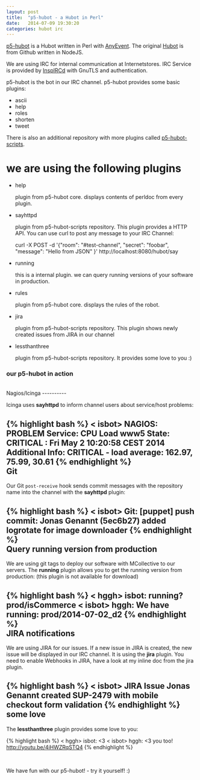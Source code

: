 ```yaml
---
layout: post
title:  "p5-hubot - a Hubot in Perl"
date:   2014-07-09 19:30:20
categories: hubot irc
---
```


[p5-hubot] is a Hubot written in Perl with [AnyEvent]. The original [Hubot] is from Github written in NodeJS.

We are using IRC for internal communication at Internetstores. IRC Service is provided by [InspIRCd] with GnuTLS and authentication.

p5-hubot is the bot in our IRC channel. p5-hubot provides some basic plugins:

 * ascii
 * help
 * roles
 * shorten
 * tweet

There is also an additional repository with more plugins called [p5-hubot-scripts].

we are using the following plugins
==============

* help

  plugin from p5-hubot core. displays contents of perldoc from every plugin.

* sayhttpd

  plugin from p5-hubot-scripts repository. This plugin provides a HTTP API. You can use curl to post any message to your IRC Channel:

    curl -X POST -d '{"room": "#test-channel", "secret": "foobar", "message": "Hello from JSON" }' http://localhost:8080/hubot/say

* running

  this is a internal plugin. we can query running versions of your software in production.

* rules

  plugin from p5-hubot core. displays the rules of the robot.

* jira

  plugin from p5-hubot-scripts repository. This plugin shows newly created issues from JIRA in our channel

* lessthanthree

  plugin from p5-hubot-scripts repository. It provides some love to you :)


### our p5-hubot in action

<br/>
Nagios/Icinga
----------

Icinga uses **sayhttpd** to inform channel users about service/host problems:

{% highlight bash %}
< isbot> NAGIOS: PROBLEM Service: CPU Load www5 State: CRITICAL : Fri May 2 10:20:58 CEST 2014 Additional Info: CRITICAL - load average: 162.97, 75.99, 30.61
{% endhighlight %}
<br/>
Git
-----------

Our Git `post-receive` hook sends commit messages with the repository name into the channel with the **sayhttpd** plugin:

{% highlight bash %}
< isbot> Git: [puppet] push commit: Jonas Genannt (5ec6b27) added logrotate for image downloader
{% endhighlight %}
<br/>
Query running version from production
--------------

We are using git tags to deploy our software with MCollective to our servers. The **running** plugin allows you to get the running version from production:
(this plugin is not available for download)

{% highlight bash %}
< hggh> isbot: running? prod/isCommerce
< isbot> hggh: We have running: prod/2014-07-02_d2
{% endhighlight %}
<br/>
JIRA notifications
-------------------

We are using JIRA for our issues. If a new issue in JIRA is created, the new issue will be displayed in our IRC channel. It is using the **jira** plugin.
You need to enable Webhooks in JIRA, have a look at my inline doc from the jira plugin.

{% highlight bash %}
< isbot> JIRA Issue Jonas Genannt created SUP-2479 with mobile checkout form validation
{% endhighlight %}
<br/>
some love
------------------

The **lessthanthree** plugin provides some love to you:

{% highlight bash %}
< hggh> isbot: <3
< isbot> hggh: <3 you too! http://youtu.be/4iHWZRqSTQ4
{% endhighlight %}

<br/>

We have fun with our p5-hubot! - try it yourself! :)



[p5-hubot]: https://github.com/aanoaa/p5-hubot
[hubot]: https://github.com/github/hubot
[AnyEvent]: http://search.cpan.org/~mlehmann/AnyEvent/lib/AnyEvent.pm
[InspIRCd]: http://www.inspircd.org/
[p5-hubot-scripts]: https://github.com/aanoaa/p5-hubot-scripts
